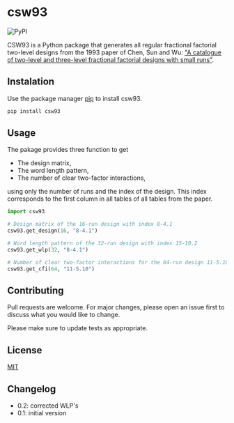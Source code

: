 # csw93
![PyPI](https://img.shields.io/pypi/v/csw93)

CSW93 is a Python package that generates all regular fractional factorial two-level designs from the 1993 paper of Chen, Sun and Wu: ["A catalogue of two-level and three-level fractional factorial designs with small runs"][1].

[1]: <https://www.jstor.org/stable/1403599>

## Instalation

Use the package manager [pip](https://pip.pypa.io/en/stable/) to install csw93.

```bash
pip install csw93
```

## Usage

The pakage provides three function to get

- The design matrix,
- The word length pattern,
- The number of clear two-factor interactions,

using only the number of runs and the index of the design.
This index corresponds to the first column in all tables of all tables from the paper.

```python
import csw93

# Design matrix of the 16-run design with index 8-4.1
csw93.get_design(16, "8-4.1")

# Word length pattern of the 32-run design with index 15-10.2
csw93.get_wlp(32, "8-4.1")

# Number of clear two-factor interactions for the 64-run design 11-5.10
csw93.get_cfi(64, "11-5.10")
```

## Contributing

Pull requests are welcome. For major changes, please open an issue first to discuss what you would like to change.

Please make sure to update tests as appropriate.

## License

[MIT](https://choosealicense.com/licenses/mit/)

## Changelog

- 0.2: corrected WLP's
- 0.1: initial version
